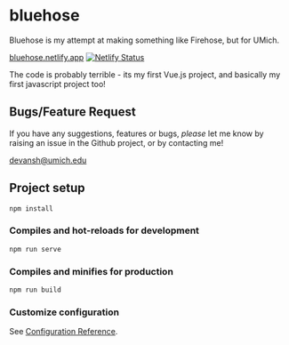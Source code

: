 # bluehose

Bluehose is my attempt at making something like Firehose, but for UMich.

[bluehose.netlify.app](bluehose.netlify.app)
[![Netlify Status](https://api.netlify.com/api/v1/badges/72de7171-2f59-465f-85e4-dd490ccd65bc/deploy-status)](https://app.netlify.com/sites/bluehose/deploys)

The code is probably terrible - its my first Vue.js project, and basically my first javascript project too!

## Bugs/Feature Request
If you have any suggestions, features or bugs, _please_ let me know by raising an issue in the Github project, or by contacting me!

devansh@umich.edu



## Project setup

```
npm install
```

### Compiles and hot-reloads for development

```
npm run serve
```

### Compiles and minifies for production

```
npm run build
```

### Customize configuration

See [Configuration Reference](https://cli.vuejs.org/config/).
